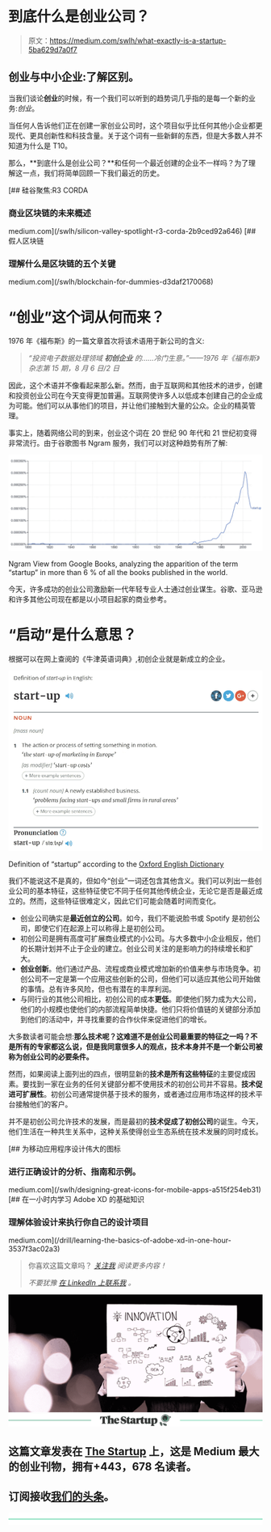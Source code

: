 # 到底什么是创业公司？

> 原文：<https://medium.com/swlh/what-exactly-is-a-startup-5ba629d7a0f7>

## 创业与中小企业:了解区别。

当我们谈论**创业**的时候，有一个我们可以听到的趋势词几乎指的是每一个新的业务:*创业*。

当任何人告诉他们正在创建一家创业公司时，这个项目似乎比任何其他小企业都更现代、更具创新性和科技含量。关于这个词有一些新鲜的东西，但是大多数人并不知道为什么是 T10。

那么，**到底什么是创业公司？**和任何一个最近创建的企业不一样吗？为了理解这一点，我们将简单回顾一下我们最近的历史。

[](/swlh/silicon-valley-spotlight-r3-corda-2b9ced92a646) [## 硅谷聚焦:R3 CORDA

### 商业区块链的未来概述

medium.com](/swlh/silicon-valley-spotlight-r3-corda-2b9ced92a646) [](/swlh/blockchain-for-dummies-d3daf2170068) [## 假人区块链

### 理解什么是区块链的五个关键

medium.com](/swlh/blockchain-for-dummies-d3daf2170068) 

# “创业”这个词从何而来？

1976 年《福布斯》的一篇文章首次将该术语用于新公司的含义:

> *“投资电子数据处理领域* ***初创企业*** *的……冷门生意。”——1976 年《福布斯》杂志第 15 期，8 月 6 日/2 日*

因此，这个术语并不像看起来那么新。然而，由于互联网和其他技术的进步，创建和投资创业公司在今天变得更加普遍。互联网使许多人以低成本创建自己的企业成为可能。他们可以从事他们的项目，并让他们接触到大量的公众。企业的精英管理。

事实上，随着网络公司的到来，创业这个词在 20 世纪 90 年代和 21 世纪初变得非常流行。由于谷歌图书 Ngram 服务，我们可以对这种趋势有所了解:

![](img/ed5f2a09a3a1c579bba1f824edb21726.png)

Ngram View from Google Books, analyzing the apparition of the term “startup” in more than 6 % of all the books published in the world.

今天，许多成功的创业公司激励新一代年轻专业人士通过创业谋生。谷歌、亚马逊和许多其他公司现在都是以小项目起家的商业参考。

# **“启动”是什么意思？**

根据可以在网上查阅的《牛津英语词典》,初创企业就是新成立的企业。

![](img/f3f440045e466e4a4c3c0023a2d63381.png)

Definition of “startup” according to the [Oxford English Dictionary](https://en.oxforddictionaries.com/definition/start-up)

我们不能说这不是真的，但如今“创业”一词还包含其他含义。我们可以列出一些创业公司的基本特征，这些特征使它不同于任何其他传统企业，无论它是否是最近成立的。然而，这些特征很难定义，因此它们可能会随着时间而变化。

*   创业公司确实是**最近创立的公司**。如今，我们不能说脸书或 Spotify 是初创公司，即使它们在起源上可以称得上是初创公司。
*   初创公司是拥有高度可扩展商业模式的小公司。与大多数中小企业相反，他们的长期计划并不止于企业的建立。创业公司关注的是影响力的持续增长和扩大。
*   **创业创新**。他们通过产品、流程或商业模式增加新的价值来参与市场竞争。初创公司不一定是第一个应用这些创新的公司，但他们可以适应其他公司开始做的事情。总有许多风险，但也有潜在的丰厚利润。
*   与同行业的其他公司相比，初创公司的成本**更低**。即使他们努力成为大公司，他们的小规模也使他们的内部流程简单快捷。他们只将价值链的关键部分添加到他们的活动中，并寻找重要的合作伙伴来促进他们的增长。

大多数读者可能会想:**那么技术呢？这难道不是创业公司最重要的特征之一吗？不是所有的专家都这么说，但是我同意很多人的观点，技术本身并不是一个新公司被称为创业公司的必要条件。**

然而，如果阅读上面列出的四点，很明显新的**技术是所有这些特征**的主要促成因素。要找到一家在业务的任何关键部分都不使用技术的初创公司并不容易。**技术促进可扩展性**。初创公司通常提供基于技术的服务，或者通过应用市场这样的技术平台接触他们的客户。

并不是初创公司允许技术的发展，而是最初的**技术促成了初创公司**的诞生。今天，他们生活在一种共生关系中，这种关系使得创业生态系统在技术发展的同时成长。

[](/swlh/designing-great-icons-for-mobile-apps-a515f254eb31) [## 为移动应用程序设计伟大的图标

### 进行正确设计的分析、指南和示例。

medium.com](/swlh/designing-great-icons-for-mobile-apps-a515f254eb31) [](/drill/learning-the-basics-of-adobe-xd-in-one-hour-3537f3ac02a3) [## 在一小时内学习 Adobe XD 的基础知识

### 理解体验设计来执行你自己的设计项目

medium.com](/drill/learning-the-basics-of-adobe-xd-in-one-hour-3537f3ac02a3) 

> 你喜欢这篇文章吗？ [*关注我*](/@telmosubirar) *阅读更多内容！*
> 
> *不要犹豫* [*在 LinkedIn 上联系我*](https://www.linkedin.com/in/telmo-subir%C3%A1-rodr%C3%ADguez-6103416b/) *。*

![](img/df34fb03d96b932bf665b4566f094623.png)[![](img/308a8d84fb9b2fab43d66c117fcc4bb4.png)](https://medium.com/swlh)

## 这篇文章发表在 [The Startup](https://medium.com/swlh) 上，这是 Medium 最大的创业刊物，拥有+443，678 名读者。

## 订阅接收[我们的头条](https://growthsupply.com/the-startup-newsletter/)。

[![](img/b0164736ea17a63403e660de5dedf91a.png)](https://medium.com/swlh)